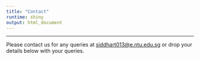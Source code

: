 ```yaml
---
title: "Contact"
runtime: shiny
output: html_document
---
```


<hr> 

Please contact us for any queries at siddhart013@e.ntu.edu.sg or drop your details below with your queries.
